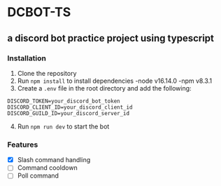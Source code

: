 # DCBOT-TS
## a discord bot practice project using typescript
### Installation
1. Clone the repository
2. Run `npm install` to install dependencies
  -node v16.14.0
  -npm v8.3.1
3. Create a `.env` file in the root directory and add the following:
```env
DISCORD_TOKEN=your_discord_bot_token
DISCORD_CLIENT_ID=your_discord_client_id
DISCORD_GUILD_ID=your_discord_server_id
```
4. Run `npm run dev` to start the bot
### Features
- [x] Slash command handling
- [ ] Command cooldown
- [ ] Poll command